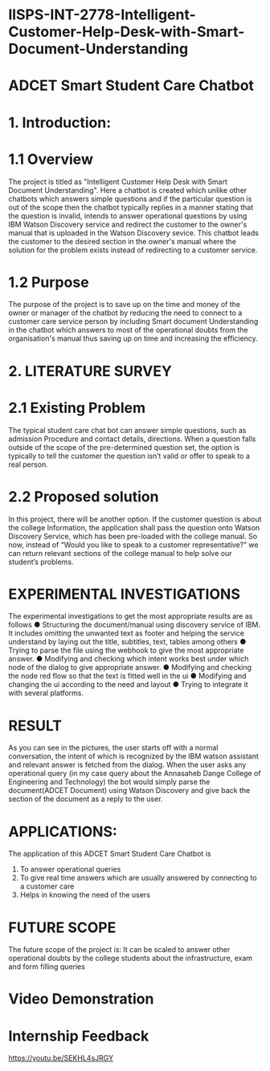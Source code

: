 # llSPS-INT-2778-Intelligent-Customer-Help-Desk-with-Smart-Document-Understanding 
# ADCET Smart Student Care Chatbot
# 1.  Introduction:  
# 1.1 Overview 
  The project is titled as "Intelligent Customer Help Desk with Smart Document Understanding". Here a chatbot is created which unlike other chatbots which answers simple questions and if the particular question is out of the scope then the chatbot typically replies in a manner stating that the question is invalid, intends to answer operational questions by using IBM Watson Discovery service and redirect the customer to the owner's manual that is uploaded in the Watson Discovery sevice. This chatbot leads the customer to the desired section in the owner's manual where the solution for the problem exists instead of redirecting to a customer service.
#  1.2 Purpose 
  The purpose of the project is to save up on the time and money of the owner or manager of the chatbot by reducing the need to connect to a customer care service person by including Smart document Understanding in the chatbot which answers to most of the operational doubts from the organisation's manual thus saving up on time and increasing the efficiency.
# 2. LITERATURE SURVEY 
# 2.1 Existing Problem 
  The typical student care chat bot can answer simple questions, such as admission Procedure and contact details, directions. When a question falls outside of the scope of the pre-determined question set, the option is typically to tell the customer the question isn’t valid or offer to speak to a real person.
# 2.2 Proposed solution 
  In this project, there will be another option. If the customer question is about the college Information, the application shall pass the question onto Watson Discovery Service, which has been pre-loaded with the college manual. So now, instead of “Would you like to speak to a customer representative?” we can return relevant sections of the college manual to help solve our student’s problems.
# EXPERIMENTAL INVESTIGATIONS
The experimental investigations to get the most appropriate results are as follows
●	Structuring the document/manual using discovery service of IBM. It includes omitting the unwanted text as footer and helping the service understand by laying out the title, subtitles, text, tables among others
●	Trying to parse the file using the webhook to give the most appropriate answer.
●	Modifying and checking which intent works best under which node of the dialog to give appropriate answer.
●	Modifying and checking the node red flow so that the text is fitted well in the ui
●	Modifying and changing the ui according to the need and layout
●	Trying to integrate it with several platforms.
# RESULT
As you can see in the pictures, the user starts off with a normal conversation, the intent of which is recognized by the IBM watson assistant and relevant answer is fetched from the dialog. 
When the user asks any operational query (in my case query about the Annasaheb Dange College of Engineering and Technology) the bot would simply parse the document(ADCET Document) using Watson Discovery and give back the section of the document as a reply to the user.
# APPLICATIONS:
The application of this ADCET Smart Student Care Chatbot is
1.	To answer operational queries
2.	To give real time answers which are usually answered by connecting to a customer care
3.	Helps in knowing the need of the users
# FUTURE SCOPE
The future scope of the project is:
It can be scaled to answer other operational doubts by the college students about the infrastructure, exam and form filling queries
# Video Demonstration
# Internship Feedback
https://youtu.be/SEKHL4sJRGY
